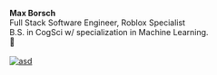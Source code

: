 **Max Borsch**
<br>
Full Stack Software Engineer, Roblox Specialist
<br>
B.S. in CogSci w/ specialization in Machine Learning.
<br>
👋
<br><br>
[![asd](https://i.ibb.co/g4W50yD/twitter.png)](https://twitter.com/Meta_Maxim)
